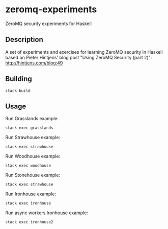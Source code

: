 # zeromq-experiments

ZeroMQ security experiments for Haskell

## Description

A set of experiments and exercises for learning ZeroMQ security in
Haskell based on Pieter Hintjens' blog post
"Using ZeroMQ Security (part 2)":
http://hintjens.com/blog:49

## Building

``` shell
stack build
```

## Usage

Run Grasslands example:

``` shell
stack exec grasslands
```

Run Strawhouse example:

``` shell
stack exec strawhouse
```

Run Woodhouse example:

``` shell
stack exec woodhouse
```

Run Stonehouse example:

``` shell
stack exec strawhouse
```

Run Ironhouse example:

``` shell
stack exec ironhouse
```

Run async workers Ironhouse example:

``` shell
stack exec ironhouse2
```

